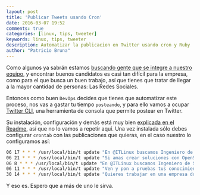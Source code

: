 ```yaml
---
layout: post
title: 'Publicar Tweets usando Cron'
date: 2016-03-07 19:52
comments: true
categories: [linux, tips, tweeter]
keywords: linux, tips, tweeter
description: Automatizar la publicacion en Twitter usando cron y Ruby
author: "Patricio Bruna"
---
```

Como algunos ya sabrán estamos [buscando gente que se integre a nuestro equipo](https://www.getonbrd.cl/jobs/ing-soporte-linux-it-linux), y encontrar buenos candidatos
es casi tan difícil para la empresa, como para el que busca un buen trabajo, así que
tienes que tratar de llegar a la mayor cantidad de personas: Las Redes Sociales.

Entonces como buen `DevOps` decides que tienes que automatizar este proceso, nos vas a gastar
tu tiempo `posteando`, y para ello vamos a ocupar [Twitter CLI](https://github.com/sferik/t), una herramienta
de consola que permite postear en Twitter.

Su instalación, configuración y demás está muy bien [explicada en el Readme](https://github.com/sferik/t), así que no lo vamos a repetir aquí. Una vez instalada sólo debes configurar `crontab` con las publicaciones que quieras, en el caso nuestro lo configuramos así:

```bash
06 17 * * * /usr/local/bin/t update "En @ITLinux buscamos Ingeniero de Soporte Linux para nuestro equipo http://bit.ly/21hlwgy"
06 21 * * * /usr/local/bin/t update "Si amas crear soluciones con OpenSource, unete al equipo de @ITLinux http://bit.ly/21hlwgy"
06 8 * * * /usr/local/bin/t update "En @ITLinux buscamos Ingeniero de Soporte http://bit.ly/21hlwgy"
06 11 * * * /usr/local/bin/t update "Ven y pon a pruebas tus conocimientos #DevOps, en @ITLinux tenemos un puesto para ti http://bit.ly/21hlwgy"
30 14 * * * /usr/local/bin/t update "Quieres trabajar en una empresa donde importa la creatividad mas que los productos? Ven y unete a nuestro equipo http://bit.ly/21hlwgy"
```

Y eso es. Espero que a más de uno le sirva.
